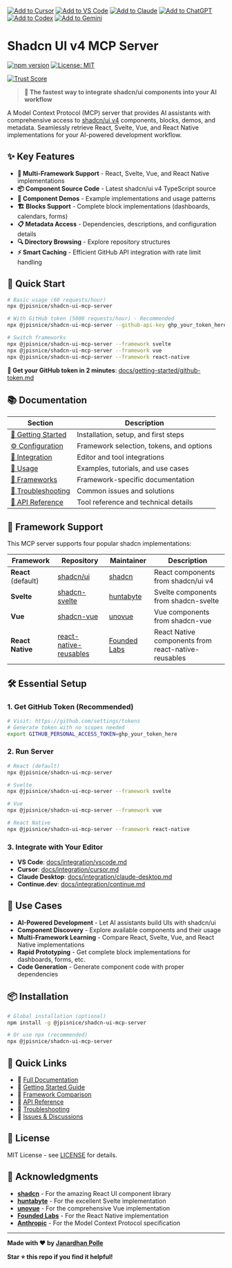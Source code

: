 [![Add to Cursor](https://fastmcp.me/badges/cursor_dark.svg)](https://fastmcp.me/MCP/Details/1008/shadcnui)
[![Add to VS Code](https://fastmcp.me/badges/vscode_dark.svg)](https://fastmcp.me/MCP/Details/1008/shadcnui)
[![Add to Claude](https://fastmcp.me/badges/claude_dark.svg)](https://fastmcp.me/MCP/Details/1008/shadcnui)
[![Add to ChatGPT](https://fastmcp.me/badges/chatgpt_dark.svg)](https://fastmcp.me/MCP/Details/1008/shadcnui)
[![Add to Codex](https://fastmcp.me/badges/codex_dark.svg)](https://fastmcp.me/MCP/Details/1008/shadcnui)
[![Add to Gemini](https://fastmcp.me/badges/gemini_dark.svg)](https://fastmcp.me/MCP/Details/1008/shadcnui)

# Shadcn UI v4 MCP Server

[![npm version](https://badge.fury.io/js/@jpisnice%2Fshadcn-ui-mcp-server.svg)](https://badge.fury.io/js/@jpisnice%2Fshadcn-ui-mcp-server)
[![License: MIT](https://img.shields.io/badge/License-MIT-yellow.svg)](https://opensource.org/licenses/MIT)

[![Trust Score](https://archestra.ai/mcp-catalog/api/badge/quality/Jpisnice/shadcn-ui-mcp-server)](https://archestra.ai/mcp-catalog/jpisnice__shadcn-ui-mcp-server)

> **🚀 The fastest way to integrate shadcn/ui components into your AI workflow**

A Model Context Protocol (MCP) server that provides AI assistants with comprehensive access to [shadcn/ui v4](https://ui.shadcn.com/) components, blocks, demos, and metadata. Seamlessly retrieve React, Svelte, Vue, and React Native implementations for your AI-powered development workflow.

## ✨ Key Features

- **🎯 Multi-Framework Support** - React, Svelte, Vue, and React Native implementations
- **📦 Component Source Code** - Latest shadcn/ui v4 TypeScript source
- **🎨 Component Demos** - Example implementations and usage patterns  
- **🏗️ Blocks Support** - Complete block implementations (dashboards, calendars, forms)
- **📋 Metadata Access** - Dependencies, descriptions, and configuration details
- **🔍 Directory Browsing** - Explore repository structures
- **⚡ Smart Caching** - Efficient GitHub API integration with rate limit handling

## 🚀 Quick Start

```bash
# Basic usage (60 requests/hour)
npx @jpisnice/shadcn-ui-mcp-server

# With GitHub token (5000 requests/hour) - Recommended
npx @jpisnice/shadcn-ui-mcp-server --github-api-key ghp_your_token_here

# Switch frameworks
npx @jpisnice/shadcn-ui-mcp-server --framework svelte
npx @jpisnice/shadcn-ui-mcp-server --framework vue
npx @jpisnice/shadcn-ui-mcp-server --framework react-native
```

**🎯 Get your GitHub token in 2 minutes**: [docs/getting-started/github-token.md](docs/getting-started/github-token.md)

## 📚 Documentation

| Section | Description |
|---------|-------------|
| [🚀 Getting Started](docs/getting-started/) | Installation, setup, and first steps |
| [⚙️ Configuration](docs/configuration/) | Framework selection, tokens, and options |
| [🔌 Integration](docs/integration/) | Editor and tool integrations |
| [📖 Usage](docs/usage/) | Examples, tutorials, and use cases |
| [🎨 Frameworks](docs/frameworks/) | Framework-specific documentation |
| [🐛 Troubleshooting](docs/troubleshooting/) | Common issues and solutions |
| [🔧 API Reference](docs/api/) | Tool reference and technical details |

## 🎨 Framework Support

This MCP server supports four popular shadcn implementations:

| Framework | Repository | Maintainer | Description |
|-----------|------------|------------|-------------|
| **React** (default) | [shadcn/ui](https://ui.shadcn.com/) | [shadcn](https://github.com/shadcn) | React components from shadcn/ui v4 |
| **Svelte** | [shadcn-svelte](https://www.shadcn-svelte.com/) | [huntabyte](https://github.com/huntabyte) | Svelte components from shadcn-svelte |
| **Vue** | [shadcn-vue](https://www.shadcn-vue.com/) | [unovue](https://github.com/unovue) | Vue components from shadcn-vue |
| **React Native** | [react-native-reusables](https://github.com/founded-labs/react-native-reusables) | [Founded Labs](https://github.com/founded-labs) | React Native components from react-native-reusables |

## 🛠️ Essential Setup

### 1. Get GitHub Token (Recommended)
```bash
# Visit: https://github.com/settings/tokens
# Generate token with no scopes needed
export GITHUB_PERSONAL_ACCESS_TOKEN=ghp_your_token_here
```

### 2. Run Server
```bash
# React (default)
npx @jpisnice/shadcn-ui-mcp-server

# Svelte
npx @jpisnice/shadcn-ui-mcp-server --framework svelte

# Vue  
npx @jpisnice/shadcn-ui-mcp-server --framework vue

# React Native
npx @jpisnice/shadcn-ui-mcp-server --framework react-native
```

### 3. Integrate with Your Editor
- **VS Code**: [docs/integration/vscode.md](docs/integration/vscode.md)
- **Cursor**: [docs/integration/cursor.md](docs/integration/cursor.md)
- **Claude Desktop**: [docs/integration/claude-desktop.md](docs/integration/claude-desktop.md)
- **Continue.dev**: [docs/integration/continue.md](docs/integration/continue.md)

## 🎯 Use Cases

- **AI-Powered Development** - Let AI assistants build UIs with shadcn/ui
- **Component Discovery** - Explore available components and their usage
- **Multi-Framework Learning** - Compare React, Svelte, Vue, and React Native implementations
- **Rapid Prototyping** - Get complete block implementations for dashboards, forms, etc.
- **Code Generation** - Generate component code with proper dependencies

## 📦 Installation

```bash
# Global installation (optional)
npm install -g @jpisnice/shadcn-ui-mcp-server

# Or use npx (recommended)
npx @jpisnice/shadcn-ui-mcp-server
```

## 🔗 Quick Links

- 📖 [Full Documentation](docs/)
- 🚀 [Getting Started Guide](docs/getting-started/)
- 🎨 [Framework Comparison](docs/frameworks/)
- 🔧 [API Reference](docs/api/)
- 🐛 [Troubleshooting](docs/troubleshooting/)
- 💬 [Issues & Discussions](https://github.com/Jpisnice/shadcn-ui-mcp-server)

## 📄 License

MIT License - see [LICENSE](LICENSE) for details.

## 🙏 Acknowledgments

- **[shadcn](https://github.com/shadcn)** - For the amazing React UI component library
- **[huntabyte](https://github.com/huntabyte)** - For the excellent Svelte implementation
- **[unovue](https://github.com/unovue)** - For the comprehensive Vue implementation
- **[Founded Labs](https://github.com/founded-labs)** - For the React Native implementation
- **[Anthropic](https://anthropic.com)** - For the Model Context Protocol specification

---

**Made with ❤️ by [Janardhan Polle](https://github.com/Jpisnice)**

**Star ⭐ this repo if you find it helpful!**
